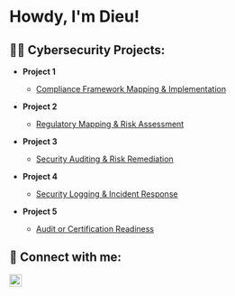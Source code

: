 <h1>Howdy, I'm Dieu! </h1>

<h2>👨‍💻 Cybersecurity Projects:</h2>

- <b>Project 1</b>
  - [Compliance Framework Mapping & Implementation](https://github.com/itsDieuDao/Compliance-Framework-Mapping-Implementation)

- <b>Project 2</b>
  - [Regulatory Mapping & Risk Assessment](https://github.com/itsDieuDao/Regulatory-Mapping-Risk-Assessment)
  
- <b>Project 3</b>
  - [Security Auditing & Risk Remediation](https://github.com/itsDieuDao/Security-Auditing-Risk-Remediation)
  
- <b>Project 4</b>
  - [Security Logging & Incident Response](https://github.com/itsDieuDao/Security-Logging-Incident-Response)
   
- <b>Project 5</b>
  - [Audit or Certification Readiness](https://github.com/itsDieuDao/Audit-or-Certification-Readiness)


<h2> 🤳 Connect with me:</h2>


[<img align="left" alt="DieuDao | LinkedIn" width="22px" src="https://cdn.jsdelivr.net/npm/simple-icons@v3/icons/linkedin.svg" />][linkedin]



[linkedin]: https://www.linkedin.com/in/dieu-dao-506a1a126/

<!--
**joshmadakor1/joshmadakor1** is a ✨ _special_ ✨ repository because its `README.md` (this file) appears on your GitHub profile.

Here are some ideas to get you started:

- 🔭 I’m currently working on ...
- 🌱 I’m currently learning ...
- 👯 I’m looking to collaborate on ...
- 🤔 I’m looking for help with ...
- 💬 Ask me about ...
- 📫 How to reach me: ...
- 😄 Pronouns: ...
- ⚡ Fun fact: ...
-->
